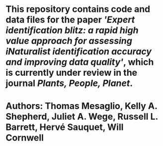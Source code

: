 # This repository contains code and data files for the paper *'Expert identification blitz: a rapid high value approach for assessing iNaturalist identification accuracy and improving data quality'*, which is currently under review in the journal *Plants, People, Planet*.
# Authors: Thomas Mesaglio, Kelly A. Shepherd, Juliet A. Wege, Russell L. Barrett, Hervé Sauquet, Will Cornwell
